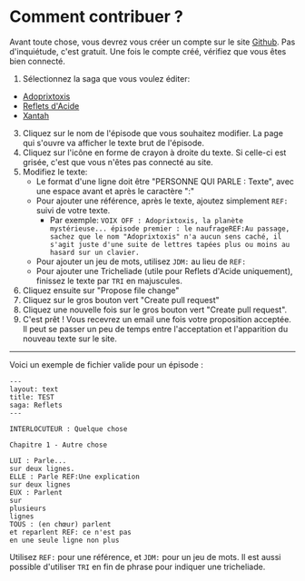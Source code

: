 # Comment contribuer ?
Avant toute chose, vous devrez vous créer un compte sur le site [Github](https://github.com/signup). Pas d'inquiétude, c'est gratuit.
Une fois le compte créé, vérifiez que vous êtes bien connecté.

1. Sélectionnez la saga que vous voulez éditer:
  * [Adoprixtoxis](https://github.com/Neamar/sagas-mp3/tree/master/Adoprixtoxis/)
  * [Reflets d'Acide](https://github.com/Neamar/sagas-mp3/tree/master/Reflets/)
  * [Xantah](https://github.com/Neamar/sagas-mp3/tree/master/Xantah/)
3. Cliquez sur le nom de l'épisode que vous souhaitez modifier. La page qui s'ouvre va afficher le texte brut de l'épisode.
5. Cliquez sur l'icône en forme de crayon à droite du texte. Si celle-ci est grisée, c'est que vous n'êtes pas connecté au site.
6. Modifiez le texte:
    * Le format d'une ligne doit être "PERSONNE QUI PARLE : Texte", avec une espace avant et après le caractère ":"
    * Pour ajouter une référence, après le texte, ajoutez simplement `REF:` suivi de votre texte.
       * Par exemple: `VOIX OFF : Adoprixtoxis, la planète mystérieuse... épisode premier : le naufrageREF:Au passage, sachez que le nom "Adoprixtoxis" n'a aucun sens caché, il s'agit juste d'une suite de lettres tapées plus ou moins au hasard sur un clavier.`
    * Pour ajouter un jeu de mots, utilisez `JDM:` au lieu de `REF:`
    * Pour ajouter une Tricheliade (utile pour Reflets d'Acide uniquement), finissez le texte par `TRI` en majuscules.
7. Cliquez ensuite sur "Propose file change"
8. Cliquez sur le gros bouton vert "Create pull request"
9. Cliquez une nouvelle fois sur le gros bouton vert "Create pull request".
10. C'est prêt ! Vous recevrez un email une fois votre proposition acceptée. Il peut se passer un peu de temps entre l'acceptation et l'apparition du nouveau texte sur le site.


----
Voici un exemple de fichier valide pour un épisode :

```
---
layout: text
title: TEST
saga: Reflets
---

INTERLOCUTEUR : Quelque chose

Chapitre 1 - Autre chose

LUI : Parle...
sur deux lignes.
ELLE : Parle REF:Une explication
sur deux lignes
EUX : Parlent
sur
plusieurs
lignes
TOUS : (en chœur) parlent
et reparlent REF: ce n'est pas
en une seule ligne non plus
```

Utilisez `REF:` pour une référence, et `JDM:` pour un jeu de mots.
Il est aussi possible d'utiliser `TRI` en fin de phrase pour indiquer une tricheliade.
